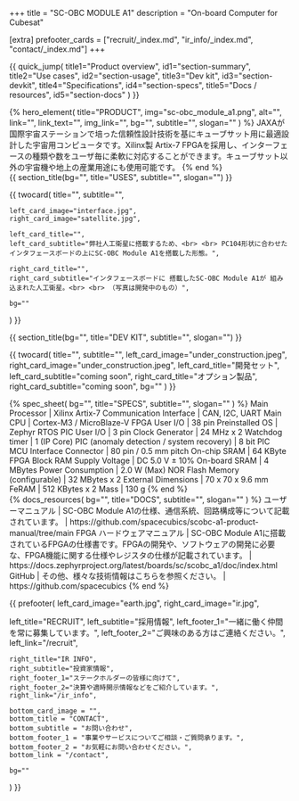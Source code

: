 +++
title = "SC-OBC MODULE A1"
description = "On-board Computer for Cubesat"

[extra]
prefooter_cards = ["recruit/_index.md", "ir_info/_index.md", "contact/_index.md"]
+++

{{ quick_jump(
	title1="Product overview", id1="section-summary",
	title2="Use cases", id2="section-usage",
	title3="Dev kit", id3="section-devkit",
	title4="Specifications", id4="section-specs",
	title5="Docs / resources", id5="section-docs"
) }}

<section id="section-summary">
	{% hero_element(
		title="PRODUCT",
		img="sc-obc_module_a1.png",
		alt="",
		link="",
		link_text="",
		img_link="",
		bg="",
		subtitle="",
		slogan=""
	) %}
	JAXAが国際宇宙ステーションで培った信頼性設計技術を基にキューブサット用に最適設計した宇宙用コンピュータです。Xilinx製 Artix-7 FPGAを採用し、インターフェースの種類や数をユーザ毎に柔軟に対応することができます。キューブサット以外の宇宙機や地上の産業用途にも使用可能です。
	{% end %}

<section id="section-usage">
	{{ section_title(bg="", title="USES", subtitle="", slogan="") }}
</section>

{{ twocard(
	title="",
	subtitle="",

	left_card_image="interface.jpg",
	right_card_image="satellite.jpg",

	left_card_title="",
	left_card_subtitle="弊社人工衛星に搭載するため、<br> <br> PC104形状に合わせたインタフェースボードの上にSC-OBC Module A1を搭載した形態。",

	right_card_title="",
	right_card_subtitle="インタフェースボードに 搭載したSC-OBC Module A1が 組み込まれた人工衛星。<br> <br> （写真は開発中のもの）",

	bg=""
) }}

<section id="section-devkit">
	{{ section_title(bg="", title="DEV KIT", subtitle="", slogan="") }}
</section>

{{ twocard(
	title="",
	subtitle="",
	left_card_image="under_construction.jpeg",
	right_card_image="under_construction.jpeg",
	left_card_title="開発セット",
	left_card_subtitle="coming soon",
	right_card_title="オプション製品",
	right_card_subtitle="coming soon",
	bg=""
) }}

<section id="section-specs">
	{% spec_sheet(
		bg="",
		title="SPECS",
		subtitle="",
		slogan=""
	) %}
	Main Processor | Xilinx Artix-7
	Communication Interface | CAN, I2C, UART
	Main CPU | Cortex-M3 / MicroBlaze-V
	FPGA User I/O | 38 pin
	Preinstalled OS | Zephyr RTOS
	PIC User I/O | 3 pin
	Clock Generator | 24 MHz x 2
	Watchdog timer | 1 (IP Core)
	PIC (anomaly detection / system recovery) | 8 bit PIC MCU
	Interface Connector | 80 pin / 0.5 mm pitch
	On-chip SRAM | 64 KByte FPGA Block RAM
	Supply Voltage | DC 5.0 V ± 10%
	On-board SRAM | 4 MBytes
	Power Consumption | 2.0 W (Max)
	NOR Flash Memory (configurable) | 32 MBytes x 2
	External Dimensions | 70 x 70 x 9.6 mm
	FeRAM | 512 KBytes x 2
	Mass | 130 g
	{% end %}
</section>

<section id="section-docs">
	{% docs_resources(
		bg="",
		title="DOCS",
		subtitle="",
		slogan=""
	) %}
	ユーザーマニュアル | SC-OBC Module A1の仕様、通信系統、回路構成等について記載されています。 | https://github.com/spacecubics/scobc-a1-product-manual/tree/main
	FPGA ハードウェアマニュアル | SC-OBC Module A1に搭載されているFPGAの仕様書です。FPGAの開発や、ソフトウェアの開発に必要な、FPGA機能に関する仕様やレジスタの仕様が記載されています。 | https://docs.zephyrproject.org/latest/boards/sc/scobc_a1/doc/index.html
	GitHub | その他、様々な技術情報はこちらを参照ください。 | https://github.com/spacecubics
	{% end %}
</section>

{{ prefooter(
	left_card_image="earth.jpg",
	right_card_image="ir.jpg",

 left_title="RECRUIT",
	left_subtitle="採用情報",
	left_footer_1="一緒に働く仲間を常に募集しています。",
	left_footer_2="ご興味のある方はご連絡ください。",
	left_link="/recruit",

	right_title="IR INFO",
	right_subtitle="投資家情報",
	right_footer_1="ステークホルダーの皆様に向けて",
	right_footer_2="決算や適時開示情報などをご紹介しています。",
	right_link="/ir_info",

	bottom_card_image = "",
	bottom_title = "CONTACT",
	bottom_subtitle = "お問い合わせ",
	bottom_footer_1 = "事業やサービスについてご相談・ご質問承ります。",
	bottom_footer_2 = "お気軽にお問い合わせください。",
	bottom_link = "/contact",

	bg=""
) }}
